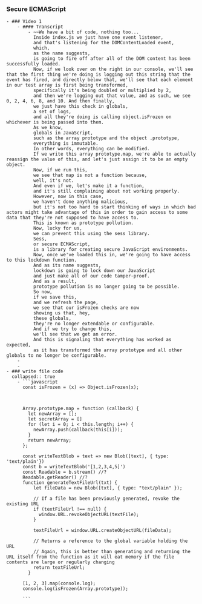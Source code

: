 ### Secure ECMAScript
	- ### Video 1
		- #### Transcript
			- ~~We have a bit of code, nothing too... 
			  Inside index.js we just have one event listener,
			  and that's listening for the DOMContentLoaded event,
			  which,
			  as the name suggests,
			  is going to fire off after all of the DOM content has been successfully loaded.
			  Now, if we look over on the right in our console, we'll see that the first thing we're doing is logging out this string that the event has fired, and directly below that, we'll see that each element in our test array is first being transformed,
			  specifically it's being doubled or multiplied by 2,
			  and then we're logging out that value, and as such, we see 0, 2, 4, 6, 8, and 10. And then finally,
			  we just have this check in globals,
			  a set of logs,
			  and all they're doing is calling object.isFrozen on whichever is being passed into them.
			  As we know,
			  globals in JavaScript,
			  such as the array prototype and the object .prototype,
			  everything is immutable.
			  In other words, everything can be modified.
			  If we write this array prototype.map, we're able to actually reassign the value of this, and let's just assign it to be an empty object.
			  Now, if we run this,
			  we see that map is not a function because,
			  well, it's not.
			  And even if we, let's make it a function,
			  and it's still complaining about not working properly.
			  However, now in this case,
			  we haven't done anything malicious,
			  but it's not too hard to start thinking of ways in which bad actors might take advantage of this in order to gain access to some data that they're not supposed to have access to.
			  This is known as prototype pollution.
			  Now, lucky for us,
			  we can prevent this using the sess library.
			  Sess,
			  or secure ECMAScript,
			  is a library for creating secure JavaScript environments.
			  Now, once we've loaded this in, we're going to have access to this lockdown function.
			  And as its name suggests,
			  lockdown is going to lock down our JavaScript
			  and just make all of our code tamper-proof.
			  And as a result,
			  prototype pollution is no longer going to be possible.
			  So now,
			  if we save this,
			  and we refresh the page,
			  we see that our isFrozen checks are now
			  showing us that, hey,
			  these globals,
			  they're no longer extendable or configurable.
			  And if we try to change this,
			  we'll see that we get an error.
			  And this is signaling that everything has worked as expected,
			  as it has transformed the array prototype and all other globals to no longer be configurable.
		-
		-
	- ### write file code
	  collapsed:: true
		- ```javascript
		  const isFrozen = (x) => Object.isFrozen(x);
		  
		  
		  
		  Array.prototype.map = function (callback) {
		    let newArray = [];
		    let secretArray = []
		    for (let i = 0; i < this.length; i++) {
		      newArray.push(callback(this[i]));
		    }
		    return newArray;
		  };
		  
		  const writeTextBlob = text => new Blob([text], { type: 'text/plain'})
		  const b = writeTextBlob('[1,2,3,4,5]') 
		  const Readable = b.stream() //?
		  Readable.getReader() //?
		  function generateTextFileUrl(txt) {
		      let fileData = new Blob([txt], { type: "text/plain" });
		    
		      // If a file has been previously generated, revoke the existing URL
		      if (textFileUrl !== null) {
		        window.URL.revokeObjectURL(textFile);
		      }
		    
		      textFileUrl = window.URL.createObjectURL(fileData);
		    
		      // Returns a reference to the global variable holding the URL
		      // Again, this is better than generating and returning the URL itself from the function as it will eat memory if the file contents are large or regularly changing
		      return textFileUrl;
		    }
		  
		  [1, 2, 3].map(console.log);
		  console.log(isFrozen(Array.prototype));
		  
		  ```
